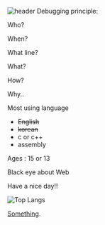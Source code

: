![header](https://capsule-render.vercel.app/api?type=waving&color=ffffff&height=80&section=header&fontSize=90&)
Debugging principle:

Who?

When?

What line?

What?

How?

Why..

Most using language
  - ~~English~~
  - ~~korean~~
  - c or c++
  - assembly

Ages : 15 or 13

Black eye about Web

Have a nice day!!

![Top Langs](https://github-readme-stats.vercel.app/api/top-langs/?username=a7a7-7)


[Something](https://www.youtube.com/watch?v=xvFZjo5PgG0).
